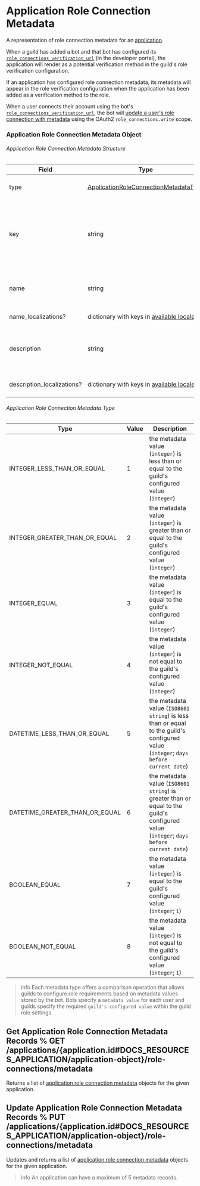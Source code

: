 # Application Role Connection Metadata

A representation of role connection metadata for an [application](#DOCS_RESOURCES_APPLICATION/).

When a guild has added a bot and that bot has configured its [`role_connections_verification_url`](#DOCS_RESOURCES_APPLICATION/application-object) (in the developer portal), the application will render as a potential verification method in the guild's role verification configuration.

If an application has configured role connection metadata, its metadata will appear in the role verification configuration when the application has been added as a verification method to the role.

When a user connects their account using the bot's [`role_connections_verification_url`](#DOCS_RESOURCES_APPLICATION/application-object), the bot will [update a user's role connection with metadata](#DOCS_RESOURCES_USER/update-user-application-role-connection) using the OAuth2 `role_connections.write` scope.

### Application Role Connection Metadata Object

###### Application Role Connection Metadata Structure

| Field                      | Type                                                                                                                                                                                | Description                                                                                      |
| -------------------------- | ----------------------------------------------------------------------------------------------------------------------------------------------------------------------------------- | ------------------------------------------------------------------------------------------------ |
| type                       | [ApplicationRoleConnectionMetadataType](#DOCS_RESOURCES_APPLICATION_ROLE_CONNECTION_METADATA/application-role-connection-metadata-object-application-role-connection-metadata-type) | type of metadata value                                                                           |
| key                        | string                                                                                                                                                                              | dictionary key for the metadata field (must be `a-z`, `0-9`, or `_` characters; 1-50 characters) |
| name                       | string                                                                                                                                                                              | name of the metadata field (1-100 characters)                                                    |
| name_localizations?        | dictionary with keys in [available locales](#DOCS_REFERENCE/locales)                                                                                                                | translations of the name                                                                         |
| description                | string                                                                                                                                                                              | description of the metadata field (1-200 characters)                                             |
| description_localizations? | dictionary with keys in [available locales](#DOCS_REFERENCE/locales)                                                                                                                | translations of the description                                                                  |

###### Application Role Connection Metadata Type

| Type                           | Value | Description                                                                                                                            |
| ------------------------------ | ----- | -------------------------------------------------------------------------------------------------------------------------------------- |
| INTEGER_LESS_THAN_OR_EQUAL     | 1     | the metadata value (`integer`) is less than or equal to the guild's configured value (`integer`)                                       |
| INTEGER_GREATER_THAN_OR_EQUAL  | 2     | the metadata value (`integer`) is greater than or equal to the guild's configured value (`integer`)                                    |
| INTEGER_EQUAL                  | 3     | the metadata value (`integer`) is equal to the guild's configured value (`integer`)                                                    |
| INTEGER_NOT_EQUAL              | 4     | the metadata value (`integer`) is not equal to the guild's configured value (`integer`)                                                |
| DATETIME_LESS_THAN_OR_EQUAL    | 5     | the metadata value (`ISO8601 string`) is less than or equal to the guild's configured value (`integer`; `days before current date`)    |
| DATETIME_GREATER_THAN_OR_EQUAL | 6     | the metadata value (`ISO8601 string`) is greater than or equal to the guild's configured value (`integer`; `days before current date`) |
| BOOLEAN_EQUAL                  | 7     | the metadata value (`integer`) is equal to the guild's configured value (`integer`; `1`)                                               |
| BOOLEAN_NOT_EQUAL              | 8     | the metadata value (`integer`) is not equal to the guild's configured value (`integer`; `1`)                                           |

> info
> Each metadata type offers a comparison operation that allows guilds to configure role requirements based on metadata values stored by the bot. Bots specify a `metadata value` for each user and guilds specify the required `guild's configured value` within the guild role settings.

## Get Application Role Connection Metadata Records % GET /applications/{application.id#DOCS_RESOURCES_APPLICATION/application-object}/role-connections/metadata

Returns a list of [application role connection metadata](#DOCS_RESOURCES_APPLICATION_ROLE_CONNECTION_METADATA/application-role-connection-metadata-object) objects for the given application.

## Update Application Role Connection Metadata Records % PUT /applications/{application.id#DOCS_RESOURCES_APPLICATION/application-object}/role-connections/metadata

Updates and returns a list of [application role connection metadata](#DOCS_RESOURCES_APPLICATION_ROLE_CONNECTION_METADATA/application-role-connection-metadata-object) objects for the given application.

> info
> An application can have a maximum of 5 metadata records.
